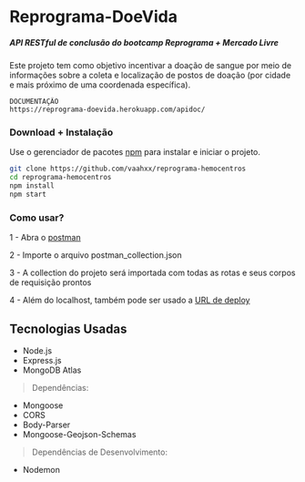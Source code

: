 # Reprograma-DoeVida

##### API RESTful de conclusão do bootcamp Reprograma + Mercado Livre 
Este projeto tem como objetivo incentivar a doação de sangue por meio de informações sobre a coleta e localização de postos de doação (por cidade e mais próximo de uma coordenada específica).


```
DOCUMENTAÇÃO
https://reprograma-doevida.herokuapp.com/apidoc/
```

### Download + Instalação

Use o gerenciador de pacotes [npm](https://www.npmjs.com/get-npm) para instalar e iniciar o projeto.

```bash
git clone https://github.com/vaahxx/reprograma-hemocentros
cd reprograma-hemocentros
npm install
npm start
```

### Como usar?

1 - Abra o [postman](https://www.getpostman.com/downloads/)

2 - Importe o arquivo postman_collection.json

3 - A collection do projeto será importada com todas as rotas e seus corpos de requisição prontos

4 - Além do localhost, também pode ser usado a [URL de deploy](https://reprograma-doevida.herokuapp.com/hemocentros) 


## Tecnologias Usadas
- Node.js
- Express.js
- MongoDB Atlas
> Dependências:
- Mongoose
- CORS
- Body-Parser
- Mongoose-Geojson-Schemas
> Dependências de Desenvolvimento:
- Nodemon
